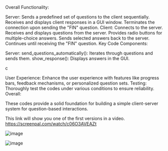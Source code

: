 Overall Functionality:

Server:
Sends a predefined set of questions to the client sequentially.
Receives and displays client responses in a GUI window.
Terminates the connection upon sending the "FIN" question.
Client:
Connects to the server.
Receives and displays questions from the server.
Provides radio buttons for multiple-choice answers.
Sends selected answers back to the server.
Continues until receiving the "FIN" question.
Key Code Components:

Server:
send_questions_automatically(): Iterates through questions and sends them.
show_response(): Displays answers in the GUI.

c

User Experience: Enhance the user experience with features like progress bars, feedback mechanisms, or personalized question sets.
Testing: Thoroughly test the codes under various conditions to ensure reliability.
Overall:

These codes provide a solid foundation for building a simple client-server system for question-based interactions.

This link will show you one of the first versions in a video.
https://screenpal.com/watch/c06O3AVEAZt


![image](https://github.com/Yamilongus/Pregunta-Interactua-SICI4037-Comunicacion-de-Datos/assets/71163628/d2cb86a6-a1d7-4def-b492-ae62b398569c)

![image](https://github.com/Yamilongus/Pregunta-Interactua-SICI4037-Comunicacion-de-Datos/assets/71163628/2a54198f-9186-4ba0-82d8-507f62213b0b)


